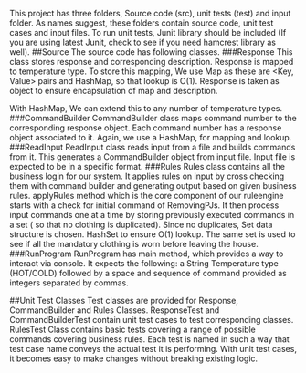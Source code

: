 This project has three folders, Source code (src), unit tests (test) and input folder. As names suggest, these folders contain source code, unit test cases and input files.
To run unit tests, Junit library should be included (If you are using latest Junit, check to see if you need hamcrest library as well).
##Source
The source code has following classes. 
###Response
This class stores response and corresponding description. Response is mapped to temperature type. To store this mapping, We use Map as these are <Key, Value> pairs and HashMap, so that lookup is O(1). Response is taken as object to ensure encapsulation of map and description. 

With HashMap, We can extend this to any number of temperature types.
###CommandBuilder
CommandBuilder class maps command number to the corresponding response object.  Each command number has a response object associated to it. Again, we use a HashMap, for mapping and lookup.
###ReadInput
ReadInput class reads input from a file and builds commands from it. This generates a CommandBuilder object from input file. Input file is expected to be in a specific format.
###Rules
Rules class contains all the business login for our system. It applies rules on input by cross checking them with command builder and generating output based on given business rules. applyRules method which is the core component of our ruleengine starts with a check for initial command of RemovingPJs. It then process input commands one at a time by storing previously executed commands in a set ( so that no clothing is duplicated). Since no duplicates, Set data structure is chosen. HashSet to ensure O(1) lookup. The same set is used to see if all the mandatory clothing is worn before leaving the house.
###RunProgram
RunProgram has main method, which provides a way to interact via console. It expects the following: a String Temperature type (HOT/COLD) followed by a space and sequence of command provided as integers separated by commas.



##Unit Test Classes
Test classes are provided for Response, CommandBuilder and Rules Classes. ResponseTest and CommandBuilderTest contain unit test cases to test corresponding classes. 
RulesTest Class contains basic tests covering a range of possible commands covering business rules. Each test is named in such a way that test case name conveys the actual test it is performing. With unit test cases, it becomes easy to make changes without breaking existing logic.


